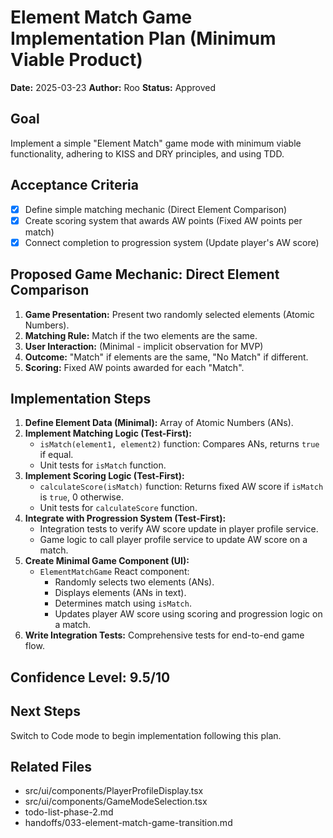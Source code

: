 # Element Match Game Implementation Plan (Minimum Viable Product)

**Date:** 2025-03-23
**Author:** Roo
**Status:** Approved

## Goal

Implement a simple "Element Match" game mode with minimum viable functionality, adhering to KISS and DRY principles, and using TDD.

## Acceptance Criteria

- [x] Define simple matching mechanic (Direct Element Comparison)
- [x] Create scoring system that awards AW points (Fixed AW points per match)
- [x] Connect completion to progression system (Update player's AW score)

## Proposed Game Mechanic: Direct Element Comparison

1.  **Game Presentation:** Present two randomly selected elements (Atomic Numbers).
2.  **Matching Rule:** Match if the two elements are the same.
3.  **User Interaction:** (Minimal - implicit observation for MVP)
4.  **Outcome:** "Match" if elements are the same, "No Match" if different.
5.  **Scoring:** Fixed AW points awarded for each "Match".

## Implementation Steps

1.  **Define Element Data (Minimal):** Array of Atomic Numbers (ANs).
2.  **Implement Matching Logic (Test-First):**
    - `isMatch(element1, element2)` function: Compares ANs, returns `true` if equal.
    - Unit tests for `isMatch` function.
3.  **Implement Scoring Logic (Test-First):**
    - `calculateScore(isMatch)` function: Returns fixed AW score if `isMatch` is `true`, 0 otherwise.
    - Unit tests for `calculateScore` function.
4.  **Integrate with Progression System (Test-First):**
    - Integration tests to verify AW score update in player profile service.
    - Game logic to call player profile service to update AW score on a match.
5.  **Create Minimal Game Component (UI):**
    - `ElementMatchGame` React component:
      - Randomly selects two elements (ANs).
      - Displays elements (ANs in text).
      - Determines match using `isMatch`.
      - Updates player AW score using scoring and progression logic on a match.
6.  **Write Integration Tests:** Comprehensive tests for end-to-end game flow.

## Confidence Level: 9.5/10

## Next Steps

Switch to Code mode to begin implementation following this plan.

## Related Files

- src/ui/components/PlayerProfileDisplay.tsx
- src/ui/components/GameModeSelection.tsx
- todo-list-phase-2.md
- handoffs/033-element-match-game-transition.md
